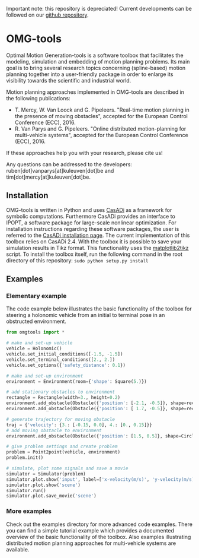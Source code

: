 Important note: this repository is depreciated! Current developments can be followed on our [github repository](https://github.com/meco-group/omg-tools).

# OMG-tools
Optimal Motion Generation-tools is a software toolbox that facilitates the modeling, simulation and embedding of motion planning problems. Its main goal is to bring several research topics concerning (spline-based) motion planning together into a user-friendly package in order to enlarge its visibility towards the scientific and industrial world.

Motion planning approaches implemented in OMG-tools are described in the following publications:
* T. Mercy, W. Van Loock and G. Pipeleers. "Real-time motion planning in the presence of moving obstacles", accepted for the European Control Conference (ECC), 2016.
* R. Van Parys and G. Pipeleers. "Online distributed motion-planning for multi-vehicle systems", accepted for the European Control Conference (ECC), 2016.

If these approaches help you with your research, please cite us!

Any questions can be addressed to the developers: ruben[dot]vanparys[at]kuleuven[dot]be and tim[dot]mercy[at]kuleuven[dot]be.

## Installation
OMG-tools is written in Python and uses [CasADi](https://github.com/casadi/casadi/wiki) as a framework for symbolic computations. Furthermore CasADi provides an interface to IPOPT, a software package for large-scale nonlinear optimization. For installation instructions regarding these software packages, the user is referred to the [CasADi installation page](https://github.com/casadi/casadi/wiki/InstallationInstructions). The current implementation of this toolbox relies on CasADi 2.4.
With the toolbox it is possible to save your simulation results in Tikz format. This functionality uses the [matplotlib2tikz](https://github.com/nschloe/matplotlib2tikz) script.
To install the toolbox itself, run the following command in the root directory of this repository: `sudo python setup.py install`

## Examples
### Elementary example
The code example below illustrates the basic functionality of the toolbox for steering a holonomic vehicle from an initial to terminal pose in an obstructed environment.

```python
from omgtools import *

# make and set-up vehicle
vehicle = Holonomic()
vehicle.set_initial_conditions([-1.5, -1.5])
vehicle.set_terminal_conditions([2., 2.])
vehicle.set_options({'safety_distance': 0.1})

# make and set-up environment
environment = Environment(room={'shape': Square(5.)})

# add stationary obstacles to environment
rectangle = Rectangle(width=3., height=0.2)
environment.add_obstacle(Obstacle({'position': [-2.1, -0.5]}, shape=rectangle))
environment.add_obstacle(Obstacle({'position': [ 1.7, -0.5]}, shape=rectangle))

# generate trajectory for moving obstacle
traj = {'velocity': {3.: [-0.15, 0.0], 4.: [0., 0.15]}}
# add moving obstacle to environment
environment.add_obstacle(Obstacle({'position': [1.5, 0.5]}, shape=Circle(0.4),trajectories=traj))

# give problem settings and create problem
problem = Point2point(vehicle, environment)
problem.init()

# simulate, plot some signals and save a movie
simulator = Simulator(problem)
simulator.plot.show('input', label=['x-velocity(m/s)', 'y-velocity(m/s)'])
simulator.plot.show('scene')
simulator.run()
simulator.plot.save_movie('scene')
```

### More examples
Check out the examples directory for more advanced code examples. There you can find a simple tutorial example which provides a documented overview of the basic functionality of the toolbox. Also examples illustrating distributed motion planning approaches for multi-vehicle systems are available.

